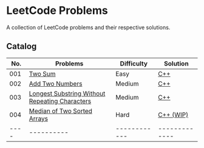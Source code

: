 # LeetCode Problems

A collection of LeetCode problems and their respective solutions.

## Catalog

| No. | Problems | Difficulty | Solution |
|---- |----------|------------|-------------|
| 001 |[Two Sum](https://leetcode.com/problems/two-sum/) | Easy | [C++](Problems/1.%20Two%20Sum/Solution.md) |
| 002 |[Add Two Numbers](https://leetcode.com/problems/add-two-numbers/) | Medium | [C++](Problems/2.%20Add%20Two%20Numbers/Solution.md) |
| 003 |[Longest Substring Without Repeating Characters](https://leetcode.com/problems/longest-substring-without-repeating-characters/) | Medium | [C++](Problems/3.%20Longest%20Substring%20Without%20Repeating%20Characters/Solution.md) |
| 004 | [Median of Two Sorted Arrays](https://leetcode.com/problems/median-of-two-sorted-arrays/)| Hard | [C++ (WIP)](Problems/4.%20Median%20of%20Two%20Sorted%20Arrays/Solution.md) |
|---- |----------|------------|-------------|
